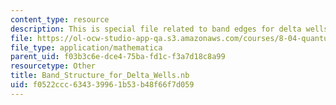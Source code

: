 ```yaml
---
content_type: resource
description: This is special file related to band edges for delta wells.
file: https://ol-ocw-studio-app-qa.s3.amazonaws.com/courses/8-04-quantum-physics-i-spring-2013/f0522ccc634339961b53b48f66f7d059_Band_Structure_for_Delta_Wells.nb
file_type: application/mathematica
parent_uid: f03b3c6e-dce4-75ba-fd1c-f3a7d18c8a99
resourcetype: Other
title: Band_Structure_for_Delta_Wells.nb
uid: f0522ccc-6343-3996-1b53-b48f66f7d059
---
```

